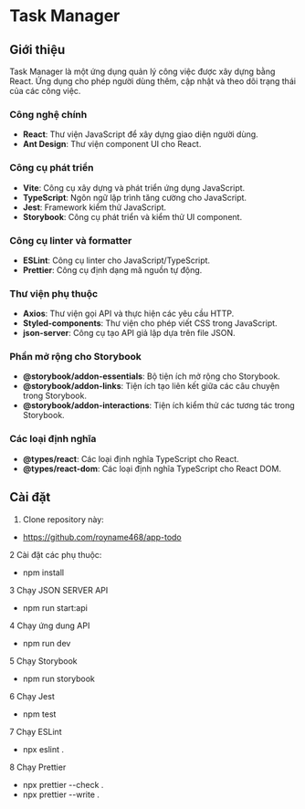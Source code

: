 # Task Manager

## Giới thiệu
Task Manager là một ứng dụng quản lý công việc được xây dựng bằng React. Ứng dụng cho phép người dùng thêm, cập nhật và theo dõi trạng thái của các công việc.

### Công nghệ chính
- **React**: Thư viện JavaScript để xây dựng giao diện người dùng.
- **Ant Design**: Thư viện component UI cho React.

### Công cụ phát triển
- **Vite**: Công cụ xây dựng và phát triển ứng dụng JavaScript.
- **TypeScript**: Ngôn ngữ lập trình tăng cường cho JavaScript.
- **Jest**: Framework kiểm thử JavaScript.
- **Storybook**: Công cụ phát triển và kiểm thử UI component.

### Công cụ linter và formatter
- **ESLint**: Công cụ linter cho JavaScript/TypeScript.
- **Prettier**: Công cụ định dạng mã nguồn tự động.

### Thư viện phụ thuộc
- **Axios**: Thư viện gọi API và thực hiện các yêu cầu HTTP.
- **Styled-components**: Thư viện cho phép viết CSS trong JavaScript.
- **json-server**: Công cụ tạo API giả lập dựa trên file JSON.

### Phần mở rộng cho Storybook
- **@storybook/addon-essentials**: Bộ tiện ích mở rộng cho Storybook.
- **@storybook/addon-links**: Tiện ích tạo liên kết giữa các câu chuyện trong Storybook.
- **@storybook/addon-interactions**: Tiện ích kiểm thử các tương tác trong Storybook.

### Các loại định nghĩa
- **@types/react**: Các loại định nghĩa TypeScript cho React.
- **@types/react-dom**: Các loại định nghĩa TypeScript cho React DOM.

## Cài đặt

1. Clone repository này:
- https://github.com/royname468/app-todo

2 Cài đặt các phụ thuộc:
- npm install

3 Chạy JSON SERVER API 
- npm run start:api

4 Chạy ứng dung API 
- npm run dev

5 Chạy Storybook 
- npm run storybook  

6 Chạy Jest
- npm test

7 Chạy ESLint
- npx eslint . 

8 Chạy Prettier
- npx prettier --check .
- npx prettier --write .